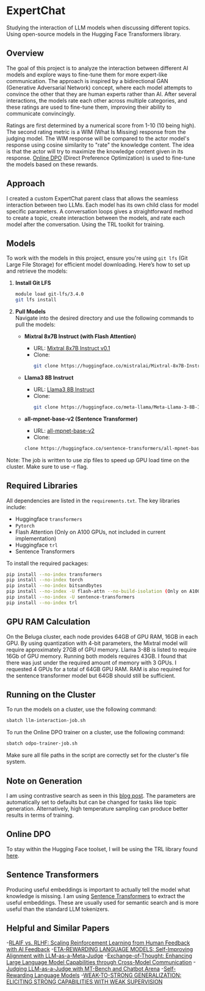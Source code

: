 # ExpertChat
Studying the interaction of LLM models when discussing different topics. Using open-source models in the Hugging Face Transformers library.

## Overview
The goal of this project is to analyze the interaction between different AI models and explore ways to fine-tune them for more expert-like communication. The approach is inspired by a bidirectional GAN (Generative Adversarial Network) concept, where each model attempts to convince the other that they are human experts rather than AI. After several interactions, the models rate each other across multiple categories, and these ratings are used to fine-tune them, improving their ability to communicate convincingly. 

Ratings are first determined by a numerical score from 1-10 (10 being high). The second rating metric is a WIM (What Is Missing) response from the judging model. The WIM response will be compared to the actor model's response using cosine similarity to "rate" the knowledge content. The idea is that the actor will try to maximize the knowledge content given in its response. [Online DPO](https://huggingface.co/papers/2402.04792) (Direct Preference Optimization) is used to fine-tune the models based on these rewards.

## Approach
I created a custom ExpertChat parent class that allows the seamless interaction between two LLMs. Each model has its own child class for model specific parameters. A conversation loops gives a straightforward method to create a topic, create interaction between the models, and rate each model after the conversation. Using the TRL toolkit for training. 

## Models

To work with the models in this project, ensure you're using `git lfs` (Git Large File Storage) for efficient model downloading. Here’s how to set up and retrieve the models:

1. **Install Git LFS**  
   ```bash
   module load git-lfs/3.4.0
   git lfs install
   ```

2. **Pull Models**  
   Navigate into the desired directory and use the following commands to pull the models:

   - **Mixtral 8x7B Instruct (with Flash Attention)**  
     - URL: [Mixtral 8x7B Instruct v0.1](https://huggingface.co/mistralai/Mixtral-8x7B-Instruct-v0.1/tree/main)  
     - Clone:  
       ```bash
       git clone https://huggingface.co/mistralai/Mixtral-8x7B-Instruct-v0.1
       ```

   - **Llama3 8B Instruct**  
     - URL: [Llama3 8B Instruct](https://huggingface.co/meta-llama/Meta-Llama-3-8B-Instruct/tree/main)  
     - Clone:  
       ```bash
       git clone https://huggingface.co/meta-llama/Meta-Llama-3-8B-Instruct
       ```

    - **all-mpnet-base-v2 (Sentence Transformer)**  
      - URL: [all-mpnet-base-v2](https://huggingface.co/sentence-transformers/all-mpnet-base-v2/tree/main)  
      - Clone:  
       ```bash
       clone https://huggingface.co/sentence-transformers/all-mpnet-base-v2
       ```

  Note: The job is written to use zip files to speed up GPU load time on the cluster. Make sure to use -r flag.

## Required Libraries

All dependencies are listed in the `requirements.txt`. The key libraries include:

- Huggingface `transformers`
- `Pytorch`
- Flash Attention (Only on A100 GPUs, not included in current implementation)
- Huggingface `trl`
- Sentence Transformers

To install the required packages:
```bash
pip install --no-index transformers
pip install --no-index torch
pip install --no-index bitsandbytes
pip install --no-index -U flash-attn --no-build-isolation (Only on A100 GPUs)
pip install --no-index -U sentence-transformers
pip install --no-index trl
```

## GPU RAM Calculation

On the Beluga cluster, each node provides 64GB of GPU RAM, 16GB in each GPU. By using quantization with 4-bit parameters, the Mixtral model will require approximately 27GB of GPU memory. Llama 3-8B is listed to require 16Gb of GPU memory. Running both models requires 43GB. I found that there was just under the required amount of memory with 3 GPUs. I requested 4 GPUs for a total of 64GB GPU RAM. RAM is also required for the sentence transformer model but 64GB should still be sufficient.


## Running on the Cluster

To run the models on a cluster, use the following command:
```bash
sbatch llm-interaction-job.sh
```

To run the Online DPO trainer on a cluster, use the following command:
```bash
sbatch odpo-trainer-job.sh
```

Make sure all file paths in the script are correctly set for the cluster's file system.

## Note on Generation

I am using contrastive search as seen in this [blog post](https://huggingface.co/docs/transformers/en/generation_strategies). The parameters are automatically set to defaults but can be changed for tasks like topic generation. Alternatively, high temperature sampling can produce better results in terms of training.

## Online DPO

To stay within the Hugging Face toolset, I will be using the TRL library found [here](https://huggingface.co/docs/trl/index).

## Sentence Transformers

Producing useful embeddings is important to actually tell the model what knowledge is missing. I am using [Sentence Transformers](https://huggingface.co/sentence-transformers) to extract the useful embeddings. These are usually used for semantic search and is more useful than the standard LLM tokenizers.

## Helpful and Similar Papers

-[RLAIF vs. RLHF: Scaling Reinforcement Learning from Human Feedback with AI Feedback](https://arxiv.org/pdf/2309.00267)
-[ETA-REWARDING LANGUAGE MODELS: Self-Improving Alignment with LLM-as-a-Meta-Judge](https://arxiv.org/pdf/2407.19594)
-[Exchange-of-Thought: Enhancing Large Language Model Capabilities through Cross-Model Communication](https://arxiv.org/pdf/2312.01823)
-[Judging LLM-as-a-Judge with MT-Bench and Chatbot Arena](https://arxiv.org/pdf/2306.05685)
-[Self-Rewarding Language Models](https://arxiv.org/pdf/2401.10020)
-[WEAK-TO-STRONG GENERALIZATION: ELICITING STRONG CAPABILITIES WITH WEAK SUPERVISION](https://cdn.openai.com/papers/weak-to-strong-generalization.pdf)